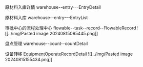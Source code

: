 原材料入库详情
warehouse--entry---EntryDetail

原材料入库
warehouse--entry---EntryList


审批中心的流程处理中心
flowable--task--record--FlowableRecord
![[../img/Pasted image 20240815095445.png]]

盘点管理
warehouse--count--countDetail

设备转移
EquipmentOperateRecordDetail
![[../img/Pasted image 20240815155434.png]]